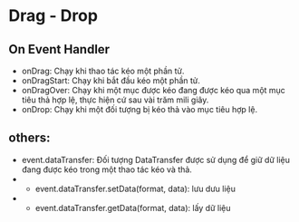 # Drag - Drop

## On Event Handler
- onDrag: Chạy khi thao tác kéo một phần tử.
- onDragStart: Chạy khi bắt đầu kéo một phần tử.
- onDragOver:  Chạy khi một mục được kéo đang được kéo qua một mục tiêu thả hợp lệ, thực hiện cứ sau vài trăm mili giây.
- onDrop: Chạy khi một đối tượng bị kéo thả vào mục tiêu hợp lệ.


## others:
- event.dataTransfer: Đối tượng DataTransfer được sử dụng để giữ dữ liệu đang được kéo trong một thao tác kéo và thả.
- - event.dataTransfer.setData(format, data): lưu dưu liệu
- - event.dataTransfer.getData(format, data): lấy dữ liệu